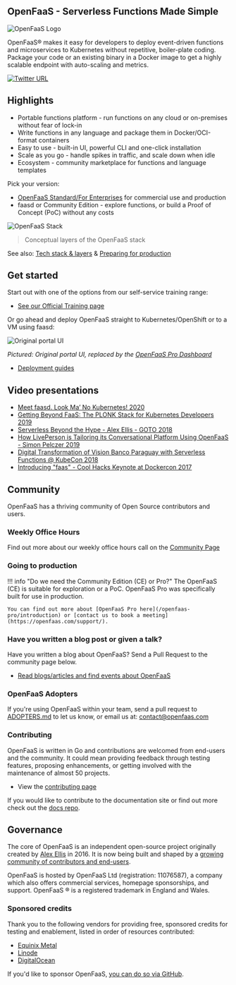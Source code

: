 ## OpenFaaS - Serverless Functions Made Simple

![OpenFaaS Logo](https://blog.alexellis.io/content/images/2017/08/faas_side.png)

OpenFaaS&reg; makes it easy for developers to deploy event-driven functions and microservices to Kubernetes without repetitive, boiler-plate coding. Package your code or an existing binary in a Docker image to get a highly scalable endpoint with auto-scaling and metrics.

[![Twitter URL](https://img.shields.io/twitter/url/https/twitter.com/fold_left.svg?style=social&label=Follow%20%40openfaas)](https://twitter.com/openfaas)

## Highlights

* Portable functions platform - run functions on any cloud or on-premises without fear of lock-in
* Write functions in any language and package them in Docker/OCI-format containers
* Easy to use - built-in UI, powerful CLI and one-click installation
* Scale as you go - handle spikes in traffic, and scale down when idle
* Ecosystem - community marketplace for functions and language templates

Pick your version:

* [OpenFaaS Standard/For Enterprises](/openfaas-pro/introduction/) for commercial use and production
* faasd or Community Edition - explore functions, or build a Proof of Concept (PoC) without any costs

![OpenFaaS Stack](https://github.com/openfaas/faas/raw/master/docs/of-layer-overview.png)
> Conceptual layers of the OpenFaaS stack

See also: [Tech stack & layers](/architecture/stack/) & [Preparing for production](/architecture/production/)

## Get started

Start out with one of the options from our self-service training range:

* [See our Official Training page](/tutorials/training/)

Or go ahead and deploy OpenFaaS straight to Kubernetes/OpenShift or to a VM using faasd:

![Original portal UI](https://github.com/openfaas/faas/raw/master/docs/inception.png)

*Pictured: Original portal UI, replaced by the [OpenFaaS Pro Dashboard](/openfaas-pro/dashboard)*

* [Deployment guides](./deployment/)

## Video presentations

* [Meet faasd. Look Ma’ No Kubernetes! 2020](https://www.youtube.com/watch?v=ZnZJXI377ak&feature=youtu.be)
* [Getting Beyond FaaS: The PLONK Stack for Kubernetes Developers 2019](https://www.youtube.com/watch?v=NckMekZXRt8&feature=emb_title)
* [Serverless Beyond the Hype - Alex Ellis - GOTO 2018](https://www.youtube.com/watch?v=yOpYYYRuDQ0)
* [How LivePerson is Tailoring its Conversational Platform Using OpenFaaS - Simon Pelczer 2019](https://www.youtube.com/watch?v=bt06Z28uzPA)
* [Digital Transformation of Vision Banco Paraguay with Serverless Functions @ KubeCon 2018](https://kccna18.sched.com/event/GraO/digital-transformation-of-vision-banco-paraguay-with-serverless-functions-alex-ellis-vmware-patricio-diaz-vision-banco-saeca)
* [Introducing "faas" - Cool Hacks Keynote at Dockercon 2017](https://blog.docker.com/2017/04/dockercon-2017-mobys-cool-hack-sessions/)

## Community

OpenFaaS has a thriving community of Open Source contributors and users.

### Weekly Office Hours

Find out more about our weekly office hours call on the [Community Page](/community)

### Going to production

!!! info "Do we need the Community Edition (CE) or Pro?"
    The OpenFaaS (CE) is suitable for exploration or a PoC. OpenFaaS Pro was specifically built for use in production.

    You can find out more about [OpenFaaS Pro here](/openfaas-pro/introduction) or [contact us to book a meeting](https://openfaas.com/support/).

### Have you written a blog post or given a talk?

Have you written a blog about OpenFaaS? Send a Pull Request to the community page below.

* [Read blogs/articles and find events about OpenFaaS](https://github.com/openfaas/faas/blob/master/community.md)

### OpenFaaS Adopters

If you're using OpenFaaS within your team, send a pull request to [ADOPTERS.md](https://github.com/openfaas/faas/blob/master/ADOPTERS.md) to let us know, or email us at: [contact@openfaas.com](mailto:contact@openfaas.com)

### Contributing

OpenFaaS is written in Go and contributions are welcomed from end-users and the community. It could mean providing feedback through testing features, proposing enhancements, or getting involved with the maintenance of almost 50 projects.

* View the [contributing page](/community/#contribute)

If you would like to contribute to the documentation site or find out more check out the [docs repo](https://github.com/openfaas/docs).

## Governance

The core of OpenFaaS is an independent open-source project originally created by [Alex Ellis](https://www.alexellis.io) in 2016. It is now being built and shaped by a [growing community of contributors and end-users](https://www.openfaas.com/team/).

OpenFaaS is hosted by OpenFaaS Ltd (registration: 11076587), a company which also offers commercial services, homepage sponsorships, and support. OpenFaaS &reg; is a registered trademark in England and Wales.

### Sponsored credits

Thank you to the following vendors for providing free, sponsored credits for testing and enablement, listed in order of resources contributed:

* [Equinix Metal](https://equinixmetal.com)
* [Linode](https://linode.com)
* [DigitalOcean](https://digitalocean.com)

If you'd like to sponsor OpenFaaS, [you can do so via GitHub](https://github.com/sponsors/openfaas).